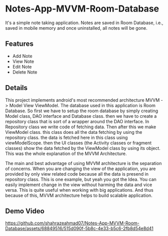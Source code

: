 # Notes-App-MVVM-Room-Database
It's a simple note taking application. Notes are saved in Room Database, i.e., saved in mobile memory and once uninstalled, all notes will be gone.

## Features
* Add Note
* View Note
* Edit Note
* Delete Note

## Details
This project implements android's most recommended architecture MVVM -> Model View ViewModel. The database used in this application is Room Database. So first we have to setup the room database by simply creating Model class, DAO interface and Database class. then we have to create a repository class that is sort of a wrapper around the DAO interface. In Repository class we write code of fetching data. Then after this we make ViewModel class. this class does all the data fetching by using the repository class. the data is fetched here in this class using viewModelScope. then the UI classes (the Activity classes or fragment classes) show the data fetched by the ViewModel class by using its object. This was the whole explanation of the MVVM Architecture.

The main and best advantage of using MVVM architecture is the separation of concerns. When you are changing the view of the application, you are provided by only view related code because all the data is presend in repository class. This is one example, but yeah you got the Idea. You can easily implement change in the view without harming the data and vice versa.
This is quite useful when working with big applications. And thus because of this, MVVM architecture helps to build scalable application.

## Demo Video

https://github.com/shahrazeahmad07/Notes-App-MVVM-Room-Database/assets/68849516/515d090f-5b8c-4e33-b5c6-2fb8d54e8d41
